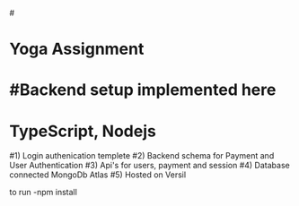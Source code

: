 #<h1> Yoga Assignment<h1/>
  

  #Backend setup implemented here
  # TypeScript, Nodejs
  #1) Login authenication templete
  #2) Backend schema for Payment and User Authentication
  #3) Api's for users, payment and session
  #4) Database connected MongoDb Atlas
  #5) Hosted on Versil
  
  
  
to run
  -npm install
  
